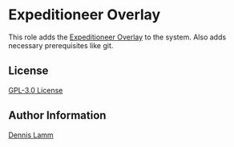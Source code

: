 # Expeditioneer Overlay

This role adds the [Expeditioneer Overlay](https://github.com/expeditioneer/gentoo-overlay) to the system.
Also adds necessary prerequisites like git. 

## License

[GPL-3.0 License](LICENSE)

## Author Information

[Dennis Lamm](https://github.com/expeditioneer/)

